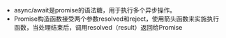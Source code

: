 - async/await是promise的语法糖，用于执行多个异步操作。
- Promise构造函数接受两个参数resolved和reject，使用箭头函数来实施执行函数，当处理结束后，调用resolved（result）返回给Promise